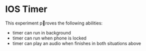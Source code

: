 # IOS Timer

This experiment proves the following abilities:
- timer can run in background
- timer can run when phone is locked
- timer can play an audio when finishes in both situations above

